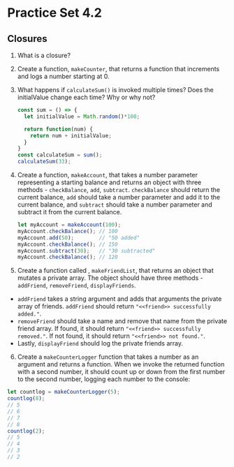# Practice Set 4.2

## Closures

1. What is a closure?

2. Create a function, `makeCounter`, that returns a function that increments and logs a number starting at 0.

3. What happens if `calculateSum()` is invoked multiple times? Does the initialValue change each time? Why or why not?

      ```javascript
      const sum = () => {
        let initialValue = Math.random()*100;

        return function(num) {
          return num + initialValue;
        }
      }
      const calculateSum = sum();
      calculateSum(33);
      ```

4. Create a function, `makeAccount`, that takes a number parameter representing a starting balance and returns an object with three methods - `checkBalance`, `add`, `subtract`. `checkBalance` should return the current balance, `add` should take a number parameter and add it to the current balance, and `subtract` should take a number parameter and subtract it from the current balance.

      ```javascript
      let myAccount = makeAccount(100);
      myAccount.checkBalance(); // 100
      myAccount.add(50);        // "50 added"
      myAccount.checkBalance(); // 150 
      myAccount.subtract(30);   // "30 subtracted"
      myAccount.checkBalance(); // 120
      ```

5. Create a function called , `makeFriendList`, that returns an object that mutates a private array. The object should have three methods - `addFriend`, `removeFriend`, `displayFriends`.   
  * `addFriend` takes a string argument and adds that arguments the private array of friends. `addFriend` should return `"<<friend>> successfully added."`. 
  * `removeFriend` should take a name and remove that name from the private friend array. If found, it should return `"<<friend>> successfully removed."`. If not found, it should return `"<<friend>> not found."`. 
  * Lastly, `displayFriend` should log the private friends array.

6. Create a `makeCounterLogger` function that takes a number as an argument and returns a function. When we invoke the returned function with a second number, it should count up or down from the first number to the second number, logging each number to the console:

```javascript
let countlog = makeCounterLogger(5);
countlog(8);
// 5
// 6
// 7
// 8
countlog(2);
// 5
// 4
// 3
// 2
```
